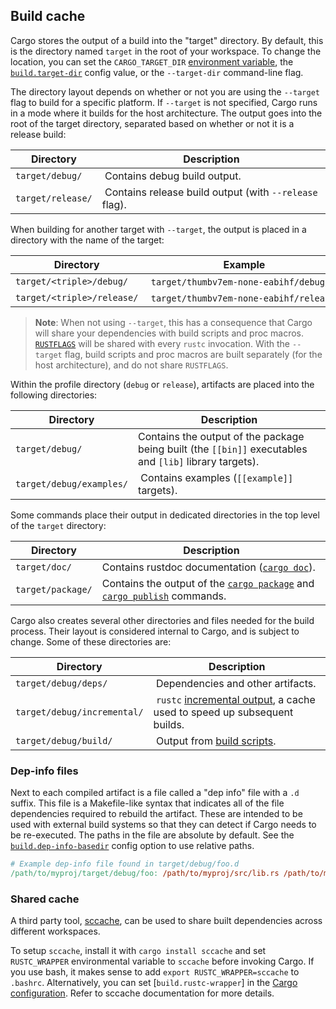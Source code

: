 ## Build cache

Cargo stores the output of a build into the "target" directory. By default,
this is the directory named `target` in the root of your workspace. To change
the location, you can set the `CARGO_TARGET_DIR` [environment variable], the
[`build.target-dir`] config value, or the `--target-dir` command-line flag.

The directory layout depends on whether or not you are using the `--target`
flag to build for a specific platform. If `--target` is not specified, Cargo
runs in a mode where it builds for the host architecture. The output goes into
the root of the target directory, separated based on whether or not it is a
release build:

Directory | Description
----------|------------
<code style="white-space: nowrap">target/debug/</code> | Contains debug build output.
<code style="white-space: nowrap">target/release/</code> | Contains release build output (with `--release` flag).

When building for another target with `--target`, the output is placed in a
directory with the name of the target:

Directory | Example
----------|--------
<code style="white-space: nowrap">target/&lt;triple&gt;/debug/</code> | <code style="white-space: nowrap">target/thumbv7em-none-eabihf/debug/</code>
<code style="white-space: nowrap">target/&lt;triple&gt;/release/</code> | <code style="white-space: nowrap">target/thumbv7em-none-eabihf/release/</code>

> **Note**: When not using `--target`, this has a consequence that Cargo will
> share your dependencies with build scripts and proc macros. [`RUSTFLAGS`]
> will be shared with every `rustc` invocation. With the `--target` flag,
> build scripts and proc macros are built separately (for the host
> architecture), and do not share `RUSTFLAGS`.

Within the profile directory (`debug` or `release`), artifacts are placed into
the following directories:

Directory | Description
----------|------------
<code style="white-space: nowrap">target/debug/</code> | Contains the output of the package being built (the `[[bin]]` executables and `[lib]` library targets).
<code style="white-space: nowrap">target/debug/examples/</code> | Contains examples (`[[example]]` targets).

Some commands place their output in dedicated directories in the top level of
the `target` directory:

Directory | Description
----------|------------
<code style="white-space: nowrap">target/doc/</code> | Contains rustdoc documentation ([`cargo doc`]).
<code style="white-space: nowrap">target/package/</code> | Contains the output of the [`cargo package`] and [`cargo publish`] commands.

Cargo also creates several other directories and files needed for the build
process. Their layout is considered internal to Cargo, and is subject to
change. Some of these directories are:

Directory | Description
----------|------------
<code style="white-space: nowrap">target/debug/deps/</code> |  Dependencies and other artifacts.
<code style="white-space: nowrap">target/debug/incremental/</code> |  `rustc` [incremental output], a cache used to speed up subsequent builds.
<code style="white-space: nowrap">target/debug/build/</code> |  Output from [build scripts].

### Dep-info files

Next to each compiled artifact is a file called a "dep info" file with a `.d`
suffix. This file is a Makefile-like syntax that indicates all of the file
dependencies required to rebuild the artifact. These are intended to be used
with external build systems so that they can detect if Cargo needs to be
re-executed. The paths in the file are absolute by default. See the
[`build.dep-info-basedir`] config option to use relative paths.

```Makefile
# Example dep-info file found in target/debug/foo.d
/path/to/myproj/target/debug/foo: /path/to/myproj/src/lib.rs /path/to/myproj/src/main.rs
```

### Shared cache

A third party tool, [sccache], can be used to share built dependencies across
different workspaces.

To setup `sccache`, install it with `cargo install sccache` and set
`RUSTC_WRAPPER` environmental variable to `sccache` before invoking Cargo. If
you use bash, it makes sense to add `export RUSTC_WRAPPER=sccache` to
`.bashrc`. Alternatively, you can set [`build.rustc-wrapper`] in the [Cargo
configuration][config]. Refer to sccache documentation for more details.

[`RUSTFLAGS`]: ../reference/config.md#buildrustflags
[`build.dep-info-basedir`]: ../reference/config.md#builddep-info-basedir
[`build.target-dir`]: ../reference/config.md#buildtarget-dir
[`cargo doc`]: ../commands/cargo-doc.md
[`cargo package`]: ../commands/cargo-package.md
[`cargo publish`]: ../commands/cargo-publish.md
[build scripts]: ../reference/build-scripts.md
[config]: ../reference/config.md
[environment variable]: ../reference/environment-variables.md
[incremental output]: ../reference/profiles.md#incremental
[sccache]: https://github.com/mozilla/sccache
